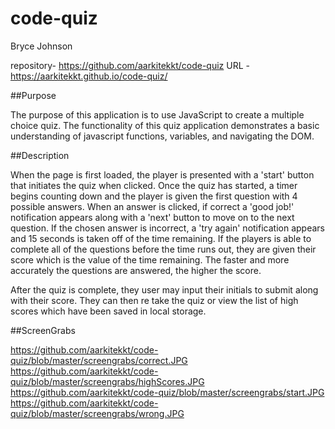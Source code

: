 # code-quiz
Bryce Johnson

repository- https://github.com/aarkitekkt/code-quiz
URL - https://aarkitekkt.github.io/code-quiz/

##Purpose

The purpose of this application is to use JavaScript to create a multiple choice quiz.  The functionality of this quiz application demonstrates a basic understanding of javascript functions, variables, and navigating the DOM.

##Description

When the page is first loaded, the player is presented with a 'start' button that initiates the quiz when clicked.  Once the quiz has started, a timer begins counting down and the player is given the first question with 4 possible answers.  When an answer is clicked, if correct a 'good job!' notification appears along with a 'next' button to move on to the next question.  If the chosen answer is incorrect, a 'try again' notification appears and 15 seconds is taken off of the time remaining.  If the players is able to complete all of the questions before the time runs out, they are given their score which is the value of the time remaining.  The faster and more accurately the questions are answered, the higher the score.  

After the quiz is complete, they user may input their initials to submit along with their score.  They can then re take the quiz or view the list of high scores which have been saved in local storage.

##ScreenGrabs

https://github.com/aarkitekkt/code-quiz/blob/master/screengrabs/correct.JPG
https://github.com/aarkitekkt/code-quiz/blob/master/screengrabs/highScores.JPG
https://github.com/aarkitekkt/code-quiz/blob/master/screengrabs/start.JPG
https://github.com/aarkitekkt/code-quiz/blob/master/screengrabs/wrong.JPG
